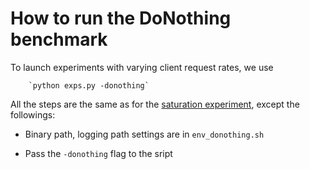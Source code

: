 # How to run the DoNothing benchmark

To launch experiments with varying client request rates, we use 

        `python exps.py -donothing` 

All the steps are the same as for the [saturation experiment](saturation.md), except the followings:

+ Binary path, logging path settings are in `env_donothing.sh`

+ Pass the `-donothing` flag to the sript 
